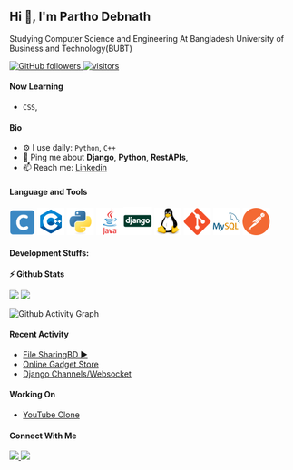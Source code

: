 ## Hi 👋, I'm Partho Debnath
Studying Computer Science and Engineering At Bangladesh University of Business and Technology(BUBT)
<p align="left">
  <!-- <a href="https://leetcode.com/username/">
    <img src="https://cp-logo.vercel.app/leetcode/username" alt="Leet code rating" />
  </a>
  <a href="https://codeforces.com/profile/username">
    <img src="https://raw.githubusercontent.com/username/cf-stats/main/output/rating.svg" alt="Leet code rating" />
  </a> -->
  <a href="https://github.com/pd28CSE?tab=followers">
    <img alt="GitHub followers" src="https://img.shields.io/github/followers/pd28CSE?color=green&logo=github">
  </a>
  <a href="https://github.com/pd28CSE/">
    <img src="https://komarev.com/ghpvc/?username=pd28CSE" alt="visitors" />
  </a>
</p>

#### Now Learning

- `CSS`,


#### Bio

- ⚙️ I use daily: `Python`, `C++`
- 💬 Ping me about **Django**, **Python**, **RestAPIs**,
- 📫 Reach me: <a href="https://www.linkedin.com/in/partho-debnath-b8632a201"> Linkedin </a> 

#### Language and Tools
<img height="45"  src="img/c.svg" alt="C"> <img height="48" src="img/c++.svg" alt="C++"> <img height="48" src="img/python-original.svg" alt="python"> <img height="48"  src="img/java.svg" alt="Java"><img height="50" src="img/django.svg" alt="Django"> <img height="48" src="img/linux-original.svg" alt="linux"> <img height="48" src="img/git-original.svg" alt="git"> <img height="48" src="img/mysql.svg" alt="MySql"> <img height="48" src="img/postman.svg" alt="Postman">

#### Development Stuffs:

<b>⚡ Github Stats</b>
<p float="left">
<img height="190em" src="https://github-readme-stats.vercel.app/api?username=pd28CSE&show_icons=true&hide_border=true&count_private=true&"/> 
<img height="190em" src="https://github-readme-stats.vercel.app/api/top-langs/?username=pd28CSE&show_icons=true&hide_border=true&layout=compact&langs_count=8"/>

![Github Activity Graph](https://github-readme-activity-graph.cyclic.app/graph?username=pd28CSE&theme=react-dark)
</p>



<!-- <b>&#128200; Competitive Programming</b>
    code forces status -->


#### Recent Activity
- [File SharingBD ▶️](https://filesharingbd.pythonanywhere.com/) 
- [Online Gadget Store](https://github.com/Binary-Soft/Online-Gadget-Store-.git)
- [Django Channels/Websocket](https://github.com/pd28CSE/djangoChannelsWebsocket2)

#### Working On
- [YouTube Clone](https://github.com/pd28CSE/YouTube)


#### Connect With Me

<p left="center">
<a href="https://www.linkedin.com/in/partho-debnath-b8632a201">
  <img src="https://img.shields.io/badge/linkedin-%230077B5.svg?&style=for-the-badge&logo=linkedin&logoColor=white" height=25>
</a> 
<a href="mailto:parthodebnath28@gmail.com">
  <img src="https://img.shields.io/badge/Gmail-D14836?style=for-the-badge&logo=gmail&logoColor=white" height=25>
</a>
</p>
